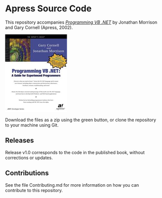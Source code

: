 # Apress Source Code

This repository accompanies [*Programming VB .NET*](http://www.apress.com/9781893115996) by Jonathan Morrison and Gary Cornell (Apress, 2002).

![Cover image](9781893115996.jpg)

Download the files as a zip using the green button, or clone the repository to your machine using Git.

## Releases

Release v1.0 corresponds to the code in the published book, without corrections or updates.

## Contributions

See the file Contributing.md for more information on how you can contribute to this repository.
